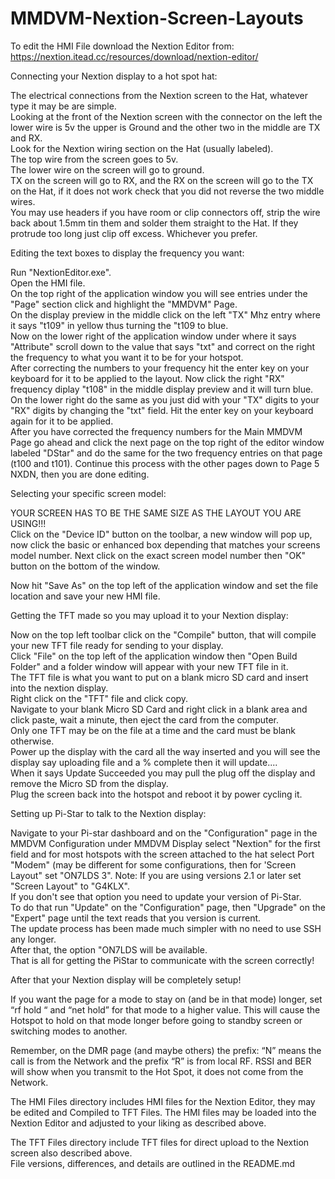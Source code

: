 # MMDVM-Nextion-Screen-Layouts
To edit the HMI File download the Nextion Editor from: https://nextion.itead.cc/resources/download/nextion-editor/  

Connecting your Nextion display to a hot spot hat: 
   
The electrical connections from the Nextion screen to the Hat, whatever type it may be are simple.  
Looking at the front of the Nextion screen with the connector on the left the lower wire is 5v the upper is Ground and the other two in the middle are TX and RX.  
Look for the Nextion wiring section on the Hat (usually labeled).  
The top wire from the screen goes to 5v.  
The lower wire on the screen will go to ground.  
TX on the screen will go to RX, and the RX on the screen will go to the TX on the Hat, if it does not work check that you did   not reverse the two middle wires.   
You may use headers if you have room or clip connectors off, strip the wire back about 1.5mm tin them and solder them straight to the Hat. If they protrude too long just clip off excess. Whichever you prefer. 

Editing the text boxes to display the frequency you want:  

Run "NextionEditor.exe".  
Open the HMI file.  
On the top right of the application window you will see entries under the "Page" section click and highlight the "MMDVM" Page.  
On the display preview in the middle click on the left "TX" Mhz entry where it says "t109" in yellow thus turning the "t109 to blue.  
Now on the lower right of the application window under where it says "Attribute" scroll down to the value that says "txt" and correct on the right the frequency to what you want it to be for your hotspot.   
After correcting the numbers to your frequency hit the enter key on your keyboard for it to be applied to the layout.   Now click the right "RX" frequency diplay "t108" in the middle display preview and it will turn blue.  
On the lower right do the same as you just did with your "TX" digits to your "RX" digits by changing the "txt" field.   Hit the enter key on your keyboard again for it to be applied.  
After you have corrected the frequency numbers for the Main MMDVM Page go ahead and click the next page on the top right of the editor window labeled "DStar" and do the same for the two frequency entries on that page (t100 and t101).   Continue this process with the other pages down to Page 5 NXDN, then you are done editing.  

Selecting your specific screen model:

YOUR SCREEN HAS TO BE THE SAME SIZE AS THE LAYOUT YOU ARE USING!!!   
Click on the "Device ID" button on the toolbar, a new window will pop up, now click the basic or enhanced box depending that matches your screens model number. Next click on the exact screen model number then "OK" button on the bottom of the window.  

Now hit "Save As" on the top left of the application window and set the file location and save your new HMI file.  
  
Getting the TFT made so you may upload it to your Nextion display:   
  
Now on the top left toolbar click on the "Compile" button, that will compile your new TFT file ready for sending to your display.  
Click "File" on the top left of the application window then "Open Build Folder" and a folder window will appear with your new TFT file in it.  
The TFT file is what you want to put on a blank micro SD card and insert into the nextion display.  
Right click on the "TFT" file and click copy.  
Navigate to your blank Micro SD Card and right click in a blank area and click paste, wait a minute, then eject the card from the computer.  
Only one TFT may be on the file at a time and the card must be blank otherwise.  
Power up the display with the card all the way inserted and you will see the display say uploading file and a % complete then it will update....  
When it says Update Succeeded you may pull the plug off the display and remove the Micro SD from the display.  
Plug the screen back into the hotspot and reboot it by power cycling it.
   
Setting up Pi-Star to talk to the Nextion display:     
   
Navigate to your Pi-star dashboard and on the "Configuration" page in the MMDVM Configuration under MMDVM Display select "Nextion" for the first field and for most hotspots with the screen attached to the hat select Port "Modem" (may be different for some configurations, then for 'Screen Layout" set "ON7LDS 3". Note: If you are using versions 2.1 or later set "Screen Layout" to "G4KLX".    
If you don't see that option you need to update your version of Pi-Star.  
To do that run "Update" on the "Configuration" page, then "Upgrade" on the "Expert" page until the text reads that you version is current.  
The update process has been made much simpler with no need to use SSH any longer.  
After that, the option "ON7LDS will be available.  
That is all for getting the PiStar to communicate with the screen correctly!  
  
After that your Nextion display will be completely setup!   
  
If you want the page for a mode to stay on (and be in that mode) longer, set “rf hold “ and “net hold” for that mode to a higher value.  This will cause the Hotspot to hold on that mode longer before going to standby screen or switching modes to another.  
  
Remember, on the DMR page (and maybe others) the prefix: “N” means the call is from the Network and the prefix “R” is from local RF.  RSSI and BER will show when you transmit to the Hot Spot, it does not come from the Network.  
  
The HMI Files directory includes HMI files for the Nextion Editor, they may be edited and Compiled to TFT Files. The HMI files may be loaded into the Nextion Editor and adjusted to your liking as described above.  
   
The TFT Files directory include TFT files for direct upload to the Nextion screen also described above.  
File versions, differences, and details are outlined in the README.md   
  
